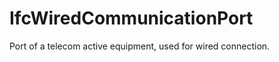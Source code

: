 IfcWiredCommunicationPort
=========================
Port of a telecom active equipment, used for wired connection.


